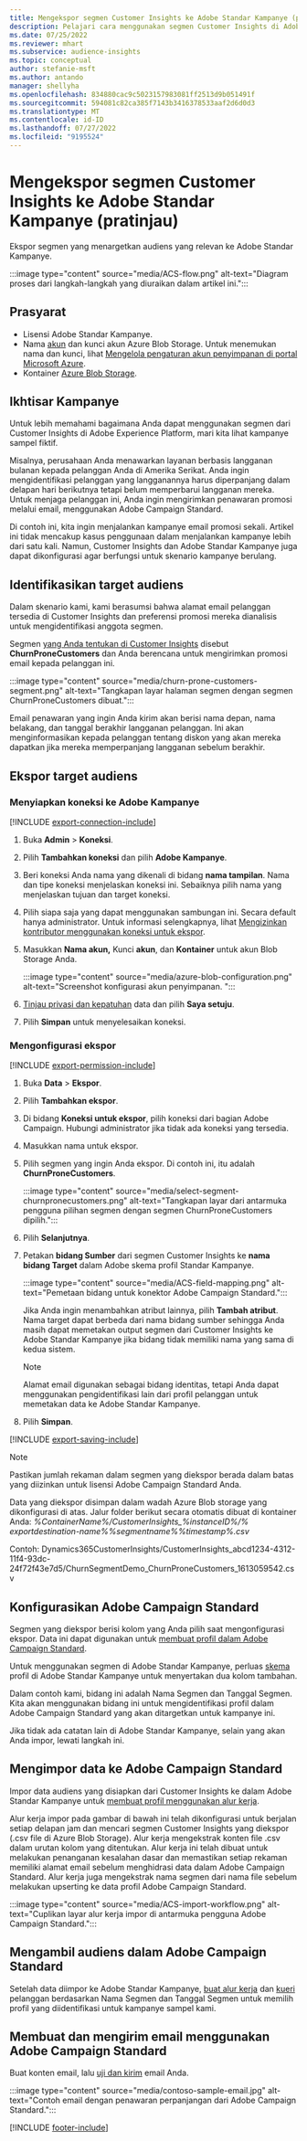 ```yaml
---
title: Mengekspor segmen Customer Insights ke Adobe Standar Kampanye (pratinjau)
description: Pelajari cara menggunakan segmen Customer Insights di Adobe Standar Kampanye.
ms.date: 07/25/2022
ms.reviewer: mhart
ms.subservice: audience-insights
ms.topic: conceptual
author: stefanie-msft
ms.author: antando
manager: shellyha
ms.openlocfilehash: 834880cac9c5023157983081ff2513d9b051491f
ms.sourcegitcommit: 594081c82ca385f7143b3416378533aaf2d6d0d3
ms.translationtype: MT
ms.contentlocale: id-ID
ms.lasthandoff: 07/27/2022
ms.locfileid: "9195524"
---
```

# <a name="export-customer-insights-segments-to-adobe-campaign-standard-preview"></a>Mengekspor segmen Customer Insights ke Adobe Standar Kampanye (pratinjau)

Ekspor segmen yang menargetkan audiens yang relevan ke Adobe Standar Kampanye.

:::image type="content" source="media/ACS-flow.png" alt-text="Diagram proses dari langkah-langkah yang diuraikan dalam artikel ini.":::

## <a name="prerequisites"></a>Prasyarat

- Lisensi Adobe Standar Kampanye.
- Nama [akun](/azure/storage/blobs/create-data-lake-storage-account) dan kunci akun Azure Blob Storage. Untuk menemukan nama dan kunci, lihat [Mengelola pengaturan akun penyimpanan di portal Microsoft Azure](/azure/storage/common/storage-account-manage).
- Kontainer [Azure Blob Storage](/azure/storage/blobs/storage-quickstart-blobs-portal#create-a-container).

## <a name="campaign-overview"></a>Ikhtisar Kampanye

Untuk lebih memahami bagaimana Anda dapat menggunakan segmen dari Customer Insights di Adobe Experience Platform, mari kita lihat kampanye sampel fiktif.

Misalnya, perusahaan Anda menawarkan layanan berbasis langganan bulanan kepada pelanggan Anda di Amerika Serikat. Anda ingin mengidentifikasi pelanggan yang langganannya harus diperpanjang dalam delapan hari berikutnya tetapi belum memperbarui langganan mereka. Untuk menjaga pelanggan ini, Anda ingin mengirimkan penawaran promosi melalui email, menggunakan Adobe Campaign Standard.

Di contoh ini, kita ingin menjalankan kampanye email promosi sekali. Artikel ini tidak mencakup kasus penggunaan dalam menjalankan kampanye lebih dari satu kali. Namun, Customer Insights dan Adobe Standar Kampanye juga dapat dikonfigurasi agar berfungsi untuk skenario kampanye berulang.

## <a name="identify-your-target-audience"></a>Identifikasikan target audiens

Dalam skenario kami, kami berasumsi bahwa alamat email pelanggan tersedia di Customer Insights dan preferensi promosi mereka dianalisis untuk mengidentifikasi anggota segmen.

Segmen [yang Anda tentukan di Customer Insights](segments.md) disebut **ChurnProneCustomers** dan Anda berencana untuk mengirimkan promosi email kepada pelanggan ini.

:::image type="content" source="media/churn-prone-customers-segment.png" alt-text="Tangkapan layar halaman segmen dengan segmen ChurnProneCustomers dibuat.":::

Email penawaran yang ingin Anda kirim akan berisi nama depan, nama belakang, dan tanggal berakhir langganan pelanggan. Ini akan menginformasikan kepada pelanggan tentang diskon yang akan mereka dapatkan jika mereka memperpanjang langganan sebelum berakhir.

## <a name="export-your-target-audience"></a>Ekspor target audiens

### <a name="set-up-connection-to-adobe-campaign"></a>Menyiapkan koneksi ke Adobe Kampanye

[!INCLUDE [export-connection-include](includes/export-connection-admn.md)]

1. Buka **Admin** > **Koneksi**.

1. Pilih **Tambahkan koneksi** dan pilih **Adobe Kampanye**.

1. Beri koneksi Anda nama yang dikenali di bidang **nama tampilan**. Nama dan tipe koneksi menjelaskan koneksi ini. Sebaiknya pilih nama yang menjelaskan tujuan dan target koneksi.

1. Pilih siapa saja yang dapat menggunakan sambungan ini. Secara default hanya administrator. Untuk informasi selengkapnya, lihat [Mengizinkan kontributor menggunakan koneksi untuk ekspor](connections.md#allow-contributors-to-use-a-connection-for-exports).

1. Masukkan **Nama akun,** Kunci **akun**, dan **Kontainer** untuk akun Blob Storage Anda.  

   :::image type="content" source="media/azure-blob-configuration.png" alt-text="Screenshot konfigurasi akun penyimpanan. ":::

1. [Tinjau privasi dan kepatuhan](connections.md#data-privacy-and-compliance) data dan pilih **Saya setuju**.

1. Pilih **Simpan** untuk menyelesaikan koneksi.

### <a name="configure-an-export"></a>Mengonfigurasi ekspor

[!INCLUDE [export-permission-include](includes/export-permission.md)]

1. Buka **Data** > **Ekspor**.

1. Pilih **Tambahkan ekspor**.

1. Di bidang **Koneksi untuk ekspor**, pilih koneksi dari bagian Adobe Campaign. Hubungi administrator jika tidak ada koneksi yang tersedia.

1. Masukkan nama untuk ekspor.

1. Pilih segmen yang ingin Anda ekspor. Di contoh ini, itu adalah **ChurnProneCustomers**.

   :::image type="content" source="media/select-segment-churnpronecustomers.png" alt-text="Tangkapan layar dari antarmuka pengguna pilihan segmen dengan segmen ChurnProneCustomers dipilih.":::

1. Pilih **Selanjutnya**.

1. Petakan **bidang Sumber** dari segmen Customer Insights ke **nama bidang Target** dalam Adobe skema profil Standar Kampanye.

   :::image type="content" source="media/ACS-field-mapping.png" alt-text="Pemetaan bidang untuk konektor Adobe Campaign Standard.":::

   Jika Anda ingin menambahkan atribut lainnya, pilih **Tambah atribut**. Nama target dapat berbeda dari nama bidang sumber sehingga Anda masih dapat memetakan output segmen dari Customer Insights ke Adobe Standar Kampanye jika bidang tidak memiliki nama yang sama di kedua sistem.

   > [!NOTE]
   > Alamat email digunakan sebagai bidang identitas, tetapi Anda dapat menggunakan pengidentifikasi lain dari profil pelanggan untuk memetakan data ke Adobe Standar Kampanye.

1. Pilih **Simpan**.

[!INCLUDE [export-saving-include](includes/export-saving.md)]

> [!NOTE]
> Pastikan jumlah rekaman dalam segmen yang diekspor berada dalam batas yang diizinkan untuk lisensi Adobe Campaign Standard Anda.

Data yang diekspor disimpan dalam wadah Azure Blob storage yang dikonfigurasi di atas. Jalur folder berikut secara otomatis dibuat di kontainer Anda: *%ContainerName%/CustomerInsights_%instanceID%/% exportdestination-name%_%segmentname%_%timestamp%.csv*

Contoh: Dynamics365CustomerInsights/CustomerInsights_abcd1234-4312-11f4-93dc-24f72f43e7d5/ChurnSegmentDemo_ChurnProneCustomers_1613059542.csv

## <a name="configure-adobe-campaign-standard"></a>Konfigurasikan Adobe Campaign Standard

Segmen yang diekspor berisi kolom yang Anda pilih saat mengonfigurasi ekspor. Data ini dapat digunakan untuk [membuat profil dalam Adobe Campaign Standard](https://experienceleague.adobe.com/docs/campaign-standard/using/profiles-and-audiences/managing-profiles/about-profiles.html#managing-profiles).

Untuk menggunakan segmen di Adobe Standar Kampanye, perluas [skema](https://experienceleague.adobe.com/docs/campaign-standard/using/developing/use-cases--extending-resources/extending-the-profile-resource-with-a-new-field.html#developing) profil di Adobe Standar Kampanye untuk menyertakan dua kolom tambahan.

Dalam contoh kami, bidang ini adalah Nama Segmen dan Tanggal Segmen. Kita akan menggunakan bidang ini untuk mengidentifikasi profil dalam Adobe Campaign Standard yang akan ditargetkan untuk kampanye ini.

Jika tidak ada catatan lain di Adobe Standar Kampanye, selain yang akan Anda impor, lewati langkah ini.

## <a name="import-data-into-adobe-campaign-standard"></a>Mengimpor data ke Adobe Campaign Standard

Impor data audiens yang disiapkan dari Customer Insights ke dalam Adobe Standar Kampanye untuk [membuat profil menggunakan alur kerja](https://experienceleague.adobe.com/docs/campaign-standard/using/profiles-and-audiences/managing-profiles/creating-profiles.html#profiles-and-audiences).

Alur kerja impor pada gambar di bawah ini telah dikonfigurasi untuk berjalan setiap delapan jam dan mencari segmen Customer Insights yang diekspor (.csv file di Azure Blob Storage). Alur kerja mengekstrak konten file .csv dalam urutan kolom yang ditentukan. Alur kerja ini telah dibuat untuk melakukan penanganan kesalahan dasar dan memastikan setiap rekaman memiliki alamat email sebelum menghidrasi data dalam Adobe Campaign Standard. Alur kerja juga mengekstrak nama segmen dari nama file sebelum melakukan upserting ke data profil Adobe Campaign Standard.

:::image type="content" source="media/ACS-import-workflow.png" alt-text="Cuplikan layar alur kerja impor di antarmuka pengguna Adobe Campaign Standard.":::

## <a name="retrieve-the-audience-in-adobe-campaign-standard"></a>Mengambil audiens dalam Adobe Campaign Standard

Setelah data diimpor ke Adobe Standar Kampanye, [buat alur kerja](https://experienceleague.adobe.com/docs/campaign-standard/using/managing-processes-and-data/workflow-general-operation/building-a-workflow.html#managing-processes-and-data) dan [kueri](https://experienceleague.adobe.com/docs/campaign-standard/using/managing-processes-and-data/targeting-activities/query.html#managing-processes-and-data) pelanggan berdasarkan Nama Segmen dan Tanggal Segmen untuk memilih profil yang diidentifikasi untuk kampanye sampel kami.

## <a name="create-and-send-the-email-using-adobe-campaign-standard"></a>Membuat dan mengirim email menggunakan Adobe Campaign Standard

Buat konten email, lalu [uji dan kirim](https://experienceleague.adobe.com/docs/campaign-standard/using/testing-and-sending/get-started-sending-messages.html#preparing-and-testing-messages) email Anda.

:::image type="content" source="media/contoso-sample-email.jpg" alt-text="Contoh email dengan penawaran perpanjangan dari Adobe Campaign Standard.":::

[!INCLUDE [footer-include](includes/footer-banner.md)]
